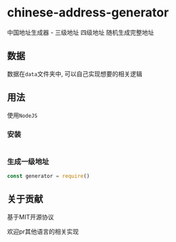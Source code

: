 # chinese-address-generator
中国地址生成器 - 三级地址 四级地址 随机生成完整地址

## 数据
数据在`data`文件夹中, 可以自己实现想要的相关逻辑

## 用法

使用`NodeJS`
### 安装
```javascript

```

### 生成一级地址
```javascript
const generator = require()
```

## 关于贡献
基于MIT开源协议

欢迎pr其他语言的相关实现

